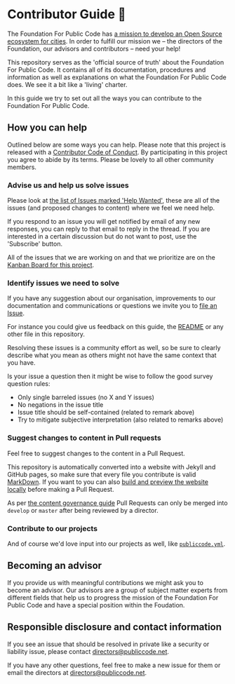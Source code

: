# Contributor Guide 🙇‍

The Foundation For Public Code has [a mission to develop an Open Source ecosystem for cities](mission/index.md). In order to fulfill our mission we – the directors of the Foundation, our advisors and contributors – need your help!

This repository serves as the 'official source of truth' about the Foundation For Public Code. It contains all of its documentation, procedures and information as well as explanations on what the Foundation For Public Code does. We see it a bit like a 'living' charter.

In this guide we try to set out all the ways you can contribute to the Foundation For Public Code.

## How you can help

Outlined below are some ways you can help. Please note that this project is released with a [Contributor Code of Conduct](CODE_OF_CONDUCT.md). By participating in this project you agree to abide by its terms. Please be lovely to all other community members.

### Advise us and help us solve issues

Please look at [the list of Issues marked 'Help Wanted'](https://github.com/publiccodenet/about/labels/help%20wanted), these are all of the issues (and proposed changes to content) where we feel we need help.

If you respond to an issue you will get notified by email of any new responses, you can reply to that email to reply in the thread. If you are interested in a certain discussion but do not want to post, use the 'Subscribe' button.

All of the issues that we are working on and that we prioritize are on the [Kanban Board for this project](https://github.com/publiccodenet/about/projects/1).

### Identify issues we need to solve

If you have any suggestion about our organisation, improvements to our documentation and communications or questions we invite you to [file an Issue](https://github.com/publiccodenet/about/issues/new).

For instance you could give us feedback on this guide, the [README](README.md) or any other file in this repository.

Resolving these issues is a community effort as well, so be sure to clearly describe what you mean as others might not have the same context that you have.

Is your issue a question then it might be wise to follow the good survey question rules:

* Only single barreled issues (no X and Y issues)
* No negations in the issue title
* Issue title should be self-contained (related to remark above)
* Try to mitigate subjective interpretation (also related to remarks above)

### Suggest changes to content in Pull requests

Feel free to suggest changes to the content in a Pull Request.

This repository is automatically converted into a website with Jekyll and GitHub pages, so make sure that every file you contribute is valid [MarkDown](https://guides.github.com/features/mastering-markdown/). If you want to you can also [build and preview the website locally](README.md) before making a Pull Request.

As per [the content governance guide](GOVERNANCE.md) Pull Requests can only be merged into `develop` or `master` after being reviewed by a director.

### Contribute to our projects

And of course we'd love input into our projects as well, like [`publiccode.yml`](https://github.com/publiccodenet/publiccode.yml).

## Becoming an advisor

If you provide us with meaningful contributions we might ask you to become an advisor. Our advisors are a group of subject matter experts from different fields that help us to progress the mission of the Foundation For Public Code and have a special position within the Foudation.

## Responsible disclosure and contact information

If you see an issue that should be resolved in private like a security or liability issue, please contact directors@publiccode.net.

If you have any other questions, feel free to make a new issue for them or email the directors at directors@publiccode.net.
